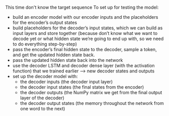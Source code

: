 This time don't know the target sequence
To set up for testing the model:
 - build an encoder model with our encoder inputs and the placeholders for the encoder’s output states
 - build placeholders for the decoder’s input states, which we can build as input layers and store together (because don’t know what we want to decode yet or what hidden state we’re going to end up with, so we need to do everything step-by-step)
 - pass the encoder’s final hidden state to the decoder, sample a token, and get the updated hidden state back. 
 - pass the updated hidden state back into the network
 - use the decoder LSTM and decoder dense layer (with the activation function) that we trained earlier --> new decoder states and outputs
 - set up the decoder model with:
   + the decoder inputs (the decoder input layer)
   + the decoder input states (the final states from the encoder)
   + the decoder outputs (the NumPy matrix we get from the final output layer of the decoder)
   + the decoder output states (the memory throughout the network from one word to the next) 
 
 
